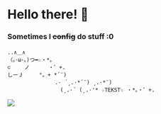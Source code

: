 # Hello there! 🌲

### Sometimes I ~~config~~ do stuff :0

```
..∧＿∧
（｡･ω･｡)つ━☆・*。
⊂　　 ノ 　　　・゜+.
しーＪ　　　°。+ *´¨)
　　　　　　　　　.· ´¸.·*´¨) ¸.·*¨)
　　　　　　　　　　(¸.·´ (¸.·'* ☆TEKST☆ ・*。・゜+.
```

[![](https://github-readme-stats.vercel.app/api/top-langs/?username=nonezerone&langs_count=3&theme=rose_pine)](https://github.com/anuraghazra/github-readme-stats)
